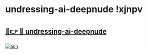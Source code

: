 # undressing-ai-deepnude !xjnpv

# <h2><a href="https://ecim1q.esa.edu.pl?title=undressing-ai-deepnude&ref=xjnpv">🔗👉 🔴 undressing-ai-deepnude</a></h2>

[![acn](https://github.com/user-attachments/assets/0f9c940e-d8b0-45ae-aac7-cd30a18b3e1c)](https://ecim1q.esa.edu.pl?title=undressing-ai-deepnude&ref=xjnpv)

